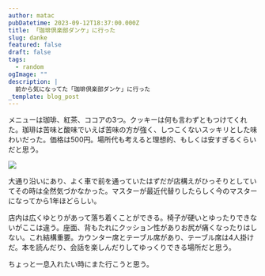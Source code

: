 ```yaml
---
author: matac
pubDatetime: 2023-09-12T18:37:00.000Z
title: 「珈琲倶楽部ダンケ」に行った
slug: danke
featured: false
draft: false
tags:
  - random
ogImage: ""
description: |
  前から気になってた「珈琲倶楽部ダンケ」に行った
_template: blog_post
---
```


メニューは珈琲、紅茶、ココアの3つ。クッキーは何も言わずともつけてくれた。珈琲は苦味と酸味でいえば苦味の方が強く、しつこくないスッキリとした味わいだった。価格は500円。場所代も考えると理想的、もしくは安すぎるくらいだと思う。

![](/img/danke.jpg)

大通り沿いにあり、よく車で前を通っていたはずだが店構えがひっそりとしていてその時は全然気づかなかった。マスターが最近代替りしたらしく今のマスターになってから1年ほどらしい。

店内は広くゆとりがあって落ち着くことができる。椅子が硬いとゆったりできないがここは違う。座面、背もたれにクッション性がありお尻が痛くなったりはしない。これ結構重要。カウンター席とテーブル席があり、テーブル席は4人掛けだ。本を読んだり、会話を楽しんだりしてゆっくりできる場所だと思う。

ちょっと一息入れたい時にまた行こうと思う。
